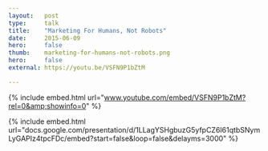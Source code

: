 ```yaml
---
layout:   post
type:     talk
title:    "Marketing For Humans, Not Robots"
date:     2015-06-09
hero:     false
thumb:    marketing-for-humans-not-robots.png
hero:     false
external: https://youtu.be/VSFN9P1bZtM

---
```


{% include embed.html url="www.youtube.com/embed/VSFN9P1bZtM?rel=0&amp;showinfo=0" %}

{% include embed.html url="docs.google.com/presentation/d/1LLagYSHgbuzG5yfpCZ6I61qtbSNymLyGAPIz4tpcFDc/embed?start=false&loop=false&delayms=3000" %}
